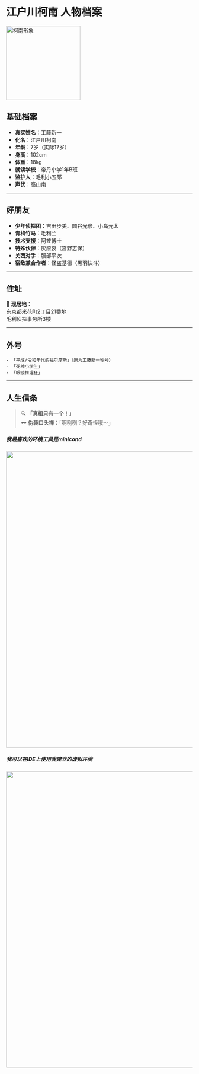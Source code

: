 # 江户川柯南 人物档案
<img src=D:\demo\work\kenan.webp alt="柯南形象" width = "200"  />

## 基础档案
- **真实姓名**：工藤新一  
- **化名**：江户川柯南  
- **年龄**：7岁（实际17岁）  
- **身高**：102cm  
- **体重**：18kg  
- **就读学校**：帝丹小学1年B班  
- **监护人**：毛利小五郎  
- **声优**：高山南  

---

## 好朋友
- **少年侦探团**：吉田步美、圆谷光彦、小岛元太  
- **青梅竹马**：毛利兰  
- **技术支援**：阿笠博士  
- **特殊伙伴**：灰原哀（宫野志保）  
- **关西对手**：服部平次  
- **宿敌兼合作者**：怪盗基德（黑羽快斗）

---

## 住址
📍 **现居地**：  
东京都米花町2丁目21番地  
毛利侦探事务所3楼  

---

## 外号
```plaintext
- 「平成/令和年代的福尔摩斯」（原为工藤新一称号）
- 「死神小学生」
- 「眼镜推理狂」
```

---

## 人生信条
> 🔍 **「真相只有一个！」**  
> 🕶️ **伪装口头禅**：「啊咧咧？好奇怪哦～」

##### 我最喜欢的环境工具是minicond
<img src=D:\demo\work\1.png  width = "800" />

##### 我可以在IDE上使用我建立的虚拟环境
<img src="C:\Users\admin\Pictures\Screenshots\屏幕截图 2025-03-21 174547.png" width = "800" />